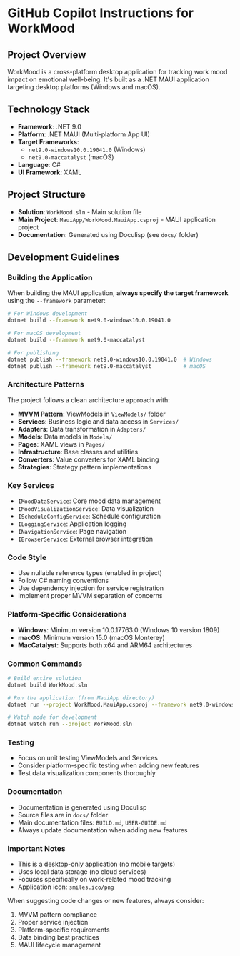 # GitHub Copilot Instructions for WorkMood

## Project Overview
WorkMood is a cross-platform desktop application for tracking work mood impact on emotional well-being. It's built as a .NET MAUI application targeting desktop platforms (Windows and macOS).

## Technology Stack
- **Framework**: .NET 9.0
- **Platform**: .NET MAUI (Multi-platform App UI)
- **Target Frameworks**: 
  - `net9.0-windows10.0.19041.0` (Windows)
  - `net9.0-maccatalyst` (macOS)
- **Language**: C#
- **UI Framework**: XAML

## Project Structure
- **Solution**: `WorkMood.sln` - Main solution file
- **Main Project**: `MauiApp/WorkMood.MauiApp.csproj` - MAUI application project
- **Documentation**: Generated using Doculisp (see `docs/` folder)

## Development Guidelines

### Building the Application
When building the MAUI application, **always specify the target framework** using the `--framework` parameter:

```bash
# For Windows development
dotnet build --framework net9.0-windows10.0.19041.0

# For macOS development  
dotnet build --framework net9.0-maccatalyst

# For publishing
dotnet publish --framework net9.0-windows10.0.19041.0  # Windows
dotnet publish --framework net9.0-maccatalyst          # macOS
```

### Architecture Patterns
The project follows a clean architecture approach with:
- **MVVM Pattern**: ViewModels in `ViewModels/` folder
- **Services**: Business logic and data access in `Services/`
- **Adapters**: Data transformation in `Adapters/`
- **Models**: Data models in `Models/`
- **Pages**: XAML views in `Pages/`
- **Infrastructure**: Base classes and utilities
- **Converters**: Value converters for XAML binding
- **Strategies**: Strategy pattern implementations

### Key Services
- `IMoodDataService`: Core mood data management
- `IMoodVisualizationService`: Data visualization
- `IScheduleConfigService`: Schedule configuration
- `ILoggingService`: Application logging
- `INavigationService`: Page navigation
- `IBrowserService`: External browser integration

### Code Style
- Use nullable reference types (enabled in project)
- Follow C# naming conventions
- Use dependency injection for service registration
- Implement proper MVVM separation of concerns

### Platform-Specific Considerations
- **Windows**: Minimum version 10.0.17763.0 (Windows 10 version 1809)
- **macOS**: Minimum version 15.0 (macOS Monterey)
- **MacCatalyst**: Supports both x64 and ARM64 architectures

### Common Commands
```bash
# Build entire solution
dotnet build WorkMood.sln

# Run the application (from MauiApp directory)
dotnet run --project WorkMood.MauiApp.csproj --framework net9.0-windows10.0.19041.0

# Watch mode for development
dotnet watch run --project WorkMood.sln
```

### Testing
- Focus on unit testing ViewModels and Services
- Consider platform-specific testing when adding new features
- Test data visualization components thoroughly

### Documentation
- Documentation is generated using Doculisp
- Source files are in `docs/` folder
- Main documentation files: `BUILD.md`, `USER-GUIDE.md`
- Always update documentation when adding new features

### Important Notes
- This is a desktop-only application (no mobile targets)
- Uses local data storage (no cloud services)
- Focuses specifically on work-related mood tracking
- Application icon: `smiles.ico/png`

When suggesting code changes or new features, always consider:
1. MVVM pattern compliance
2. Proper service injection
3. Platform-specific requirements
4. Data binding best practices
5. MAUI lifecycle management